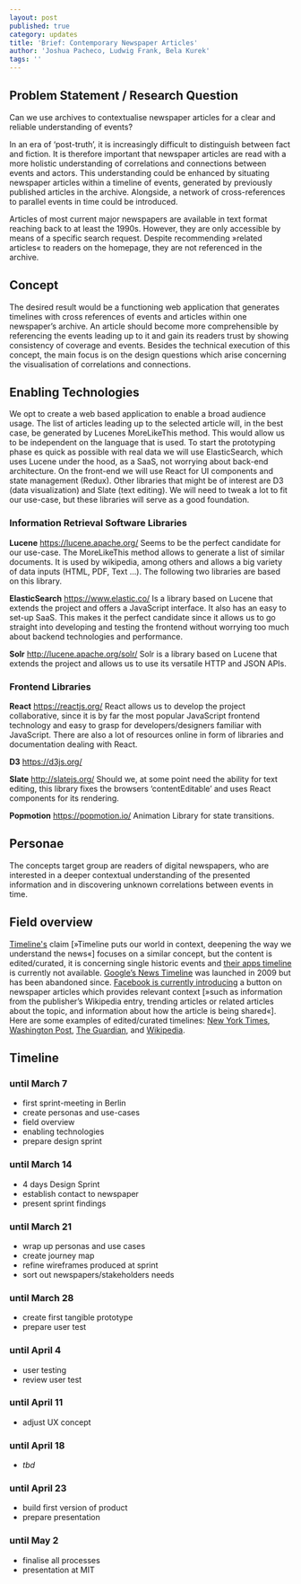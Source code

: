 ```yaml
---
layout: post
published: true
category: updates
title: 'Brief: Contemporary Newspaper Articles'
author: 'Joshua Pacheco, Ludwig Frank, Bela Kurek'
tags: ''
---
```

## Problem Statement / Research Question

Can we use archives to contextualise newspaper articles for a clear and reliable understanding of events?

In an era of ‘post-truth’, it is increasingly difficult to distinguish between fact and fiction. It is therefore important that newspaper articles are read with a more holistic understanding of correlations and connections between events and actors. This understanding could be enhanced by situating newspaper articles within a timeline of events, generated by previously published articles in the archive. Alongside, a network of cross-references to parallel events in time could be introduced.

Articles of most current major newspapers are available in text format reaching back to at least the 1990s. However, they are only accessible by means of a specific search request. Despite recommending »related articles« to readers on the homepage, they are not referenced in the archive.

## Concept

The desired result would be a functioning web application that generates timelines with cross references of events and articles within one newspaper’s archive. An article should become more comprehensible by referencing the events leading up to it and gain its readers trust by showing consistency of coverage and events. Besides the technical execution of this concept, the main focus is on the design questions which arise concerning the visualisation of correlations and connections.

## Enabling Technologies

We opt to create a web based application to enable a broad audience usage. The list of articles leading up to the selected article will, in the best case, be generated by Lucenes MoreLikeThis method. This would allow us to be independent on the language that is used.
To start the prototyping phase es quick as possible with real data we will use ElasticSearch, which uses Lucene under the hood, as a SaaS, not worrying about back-end architecture.
On the front-end we will use React for UI components and state management (Redux). Other libraries that might be of interest are D3 (data visualization) and Slate (text editing).
We will need to tweak a lot to fit our use-case, but these libraries will serve as a good foundation.

### Information Retrieval Software Libraries

**Lucene**
https://lucene.apache.org/
Seems to be the perfect candidate for our use-case. The MoreLikeThis method allows to generate a list of similar documents. It is used by wikipedia, among others and allows a big variety of data inputs (HTML, PDF, Text …). The following two libraries are based on this library.

**ElasticSearch**
https://www.elastic.co/
Is a library based on Lucene that extends the project and offers a JavaScript interface. It also has an easy to set-up SaaS. This makes it the perfect candidate since it allows us to go straight into developing and testing the frontend without worrying too much about backend technologies and performance.

**Solr**
http://lucene.apache.org/solr/
Solr is a library based on Lucene that extends the project and allows us to use its versatile HTTP and JSON APIs.

### Frontend Libraries

**React**
https://reactjs.org/
React allows us to develop the project collaborative, since it is by far the most popular JavaScript frontend technology and easy to grasp for developers/designers familiar with JavaScript.
There are also a lot of resources online in form of libraries and documentation dealing with React.

**D3**
https://d3js.org/

**Slate**
http://slatejs.org/
Should we, at some point need the ability for text editing, this library fixes the browsers ‘contentEditable’ and uses React components for its rendering.

**Popmotion**
https://popmotion.io/
Animation Library for state transitions.

## Personae

The concepts target group are readers of digital newspapers, who are interested in a deeper contextual understanding of the presented information and in discovering unknown correlations between events in time.

## Field overview

[Timeline's](https://timeline.com/@Timeline_Now) claim [»Timeline puts our world in context, deepening the way we understand the news«] focuses on a similar concept, but the content is edited/curated, it is concerning single historic events and [their apps timeline](http://www.businessinsider.com/timeline-news-app-makes-it-easy-to-see-the-history-behind-a-story-2015-1?IR=T) is currently not available.
[Google’s News Timeline](https://techcrunch.com/2009/04/20/google-news-timeline-offers-a-new-way-to-search-the-past/) was launched in 2009 but has been abandoned since.
[Facebook is currently introducing](https://newsroom.fb.com/news/2017/10/news-feed-fyi-new-test-to-provide-context-about-articles/) a button on newspaper articles which provides relevant context [»such as information from the publisher’s Wikipedia entry, trending articles or related articles about the topic, and information about how the article is being shared«].
Here are some examples of edited/curated timelines: [New York Times](https://www.nytimes.com/2016/11/20/business/media/how-fake-news-spreads.html), [Washington Post](https://www.washingtonpost.com/apps/g/page/national/washington-post-co-timeline/374/), [The Guardian](https://www.theguardian.com/world/2013/jun/23/edward-snowden-nsa-files-timeline), and [Wikipedia](https://en.wikipedia.org/wiki/Timeline_of_the_Trump_presidency,_2017_Q1).

## Timeline

### until March 7
- first sprint-meeting in Berlin
- create personas and use-cases
- field overview 
- enabling technologies
- prepare design sprint 

### until March 14
- 4 days Design Sprint
- establish contact to newspaper
- present sprint findings  

### until March 21
- wrap up personas and use cases
- create journey map
- refine wireframes produced at sprint
- sort out newspapers/stakeholders needs

### until March 28
- create first tangible prototype
- prepare user test

### until April 4
- user testing
- review user test

### until April 11
- adjust UX concept

### until April 18
- *tbd*

### until April 23
- build first version of product
- prepare presentation

### until May 2
- finalise all processes
- presentation at MIT
